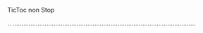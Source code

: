 TicToc non Stop

..
.......................................................................................................